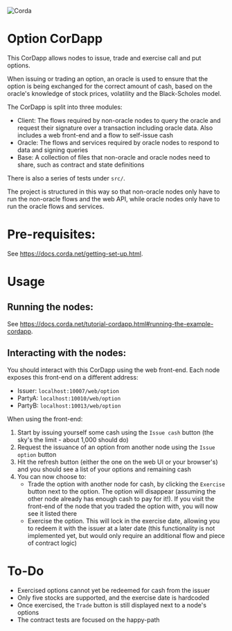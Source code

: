 ![Corda](https://www.corda.net/wp-content/uploads/2016/11/fg005_corda_b.png)

# Option CorDapp

This CorDapp allows nodes to issue, trade and exercise call and put options.

When issuing or trading an option, an oracle is used to ensure that the option is being exchanged for the correct 
amount of cash, based on the oracle's knowledge of stock prices, volatility and the Black-Scholes model.

The CorDapp is split into three modules:

* Client: The flows required by non-oracle nodes to query the oracle and request their signature over a transaction 
  including oracle data. Also includes a web front-end and a flow to self-issue cash
* Oracle: The flows and services required by oracle nodes to respond to data and signing queries
* Base: A collection of files that non-oracle and oracle nodes need to share, such as contract and state definitions

There is also a series of tests under `src/`.

The project is structured in this way so that non-oracle nodes only have to run the non-oracle flows and the web API, 
while oracle nodes only have to run the oracle flows and services.

# Pre-requisites:
  
See https://docs.corda.net/getting-set-up.html.

# Usage

## Running the nodes:

See https://docs.corda.net/tutorial-cordapp.html#running-the-example-cordapp.

## Interacting with the nodes:

You should interact with this CorDapp using the web front-end. Each node exposes this front-end on a different address:

* Issuer: `localhost:10007/web/option`
* PartyA: `localhost:10010/web/option`
* PartyB: `localhost:10013/web/option`

When using the front-end:

1. Start by issuing yourself some cash using the `Issue cash` button (the sky's the limit - about 1,000 should do)
2. Request the issuance of an option from another node using the `Issue option` button
3. Hit the refresh button (either the one on the web UI or your browser's) and you should see a list of your options 
   and remaining cash
4. You can now choose to:
    * Trade the option with another node for cash, by clicking the `Exercise` button next to the option. The option 
      will disappear (assuming the other node already has enough cash to pay for it!). If you visit the front-end of 
      the node that you traded the option with, you will now see it listed there
    * Exercise the option. This will lock in the exercise date, allowing you to redeem it with the issuer at a later 
      date (this functionality is not implemented yet, but would only require an additional flow and piece of contract 
      logic)

# To-Do

* Exercised options cannot yet be redeemed for cash from the issuer
* Only five stocks are supported, and the exercise date is hardcoded
* Once exercised, the `Trade` button is still displayed next to a node's options
* The contract tests are focused on the happy-path
